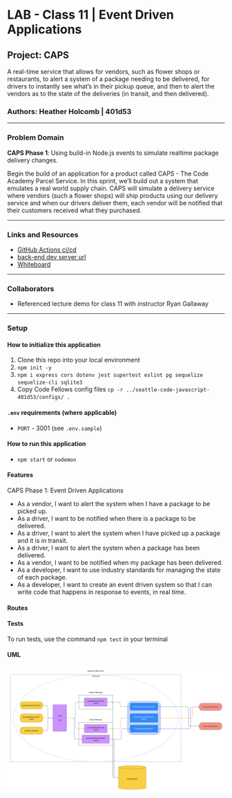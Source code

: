 # LAB - Class 11 | Event Driven Applications

## Project: CAPS

A real-time service that allows for vendors, such as flower shops or restaurants, to alert a system of a package needing to be delivered, for drivers to instantly see what’s in their pickup queue, and then to alert the vendors as to the state of the deliveries (in transit, and then delivered).

### Authors: Heather Holcomb | 401d53

***

### Problem Domain

**CAPS Phase 1**: Using build-in Node.js events to simulate realtime package delivery changes.

Begin the build of an application for a product called CAPS - The Code Academy Parcel Service. In this sprint, we’ll build out a system that emulates a real world supply chain. CAPS will simulate a delivery service where vendors (such a flower shops) will ship products using our delivery service and when our drivers deliver them, each vendor will be notified that their customers received what they purchased.

***

### Links and Resources

- [GitHub Actions ci/cd](https://github.com/holcombheather/caps/actions)
- [back-end dev server url]()
- [Whiteboard](https://www.figma.com/file/LmkZ4QxH40tRryEP8EIPrf/Whiteboard-401d53?type=whiteboard&node-id=0%3A1&t=t9QcXiax6SKKr7d3-1)

***

### Collaborators

- Referenced lecture demo for class 11 with instructor Ryan Gallaway

***

### Setup

#### How to initialize this application
1. Clone this repo into your local environment
2. `npm init -y`
3. `npm i express cors dotenv jest supertest eslint pg sequelize sequelize-cli sqlite3`
4. Copy Code Fellows config files `cp -r ../seattle-code-javascript-401d53/configs/ .`

#### `.env` requirements (where applicable)

- `PORT` - 3001  (see `.env.sample`)

#### How to run this application

- `npm start` or `nodemon`

#### Features

CAPS Phase 1: Event Driven Applications
- As a vendor, I want to alert the system when I have a package to be picked up.
- As a driver, I want to be notified when there is a package to be delivered.
- As a driver, I want to alert the system when I have picked up a package and it is in transit.
- As a driver, I want to alert the system when a package has been delivered.
- As a vendor, I want to be notified when my package has been delivered.
- As a developer, I want to use industry standards for managing the state of each package.
- As a developer, I want to create an event driven system so that I can write code that happens in response to events, in real time.

#### Routes

<!-- TODO: UPDATE  -->

#### Tests

To run tests, use the command `npm test` in your terminal

<!-- TODO: UPDATE  -->

#### UML
![UML image](UML_lab11.png)

